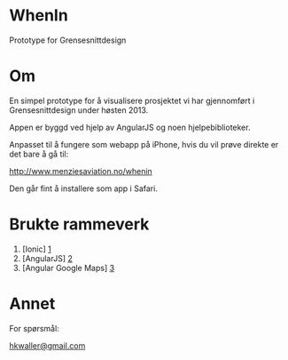WhenIn
====

Prototype for Grensesnittdesign


Om
====

En simpel prototype for å visualisere prosjektet vi har gjennomført i Grensesnittdesign under høsten 2013.

Appen er byggd ved hjelp av AngularJS og noen hjelpebiblioteker.

Anpasset til å fungere som webapp på iPhone, hvis du vil prøve direkte er det bare å gå til:

http://www.menziesaviation.no/whenin

Den går fint å installere som app i Safari.


Brukte rammeverk
====
1. [Ionic] [1] 
2. [AngularJS] [2]
3. [Angular Google Maps] [3]

[1]: http://www.ionicframework.com  "Ionic Framework"
[2]: http://www.angularjs.org "AngularJS"
[3]: http://nlaplante.github.io/angular-google-maps/ "Angular Google Maps"




Annet
====
For spørsmål:

hkwaller@gmail.com
